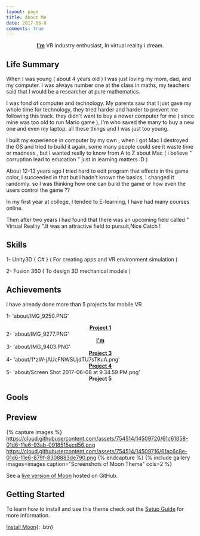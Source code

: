 ```yaml
---
layout: page
title: About Me
date: 2017-06-8
comments: true
---
```

    
<center><a href="http://www.khalidsoliman.me"><b>I'm</b></a> VR industry enthusiast, In virtual reality i dream.</center>

## Life Summary

When I was young ( about 4 years old ) I was just loving my mom, dad, and my computer. I was always number one at the class in maths, my teachers said that I would be a researcher at pure mathematics.

I was fond of computer and technology. My parents saw that I just gave my whole time for technology, they tried harder and harder to prevent me following this track. they didn't want to buy a newer computer for me ( since mine was too old to run Mario game ), I'm who saved the many to buy a new one and even my laptop, all these things and I was just too young. 

I built my experience in computer by my own , when I got Mac I destroyed the OS and tried to build it again, some many people could see it waste time or madness , but I wanted really to know from A to Z about Mac ( i believe " corruption lead to education " just in learning matters :D ) 

About 12-13 years ago I tried hard to edit program that effects in the game color, I succeeded in that but I hadn't known the basics, I changed it randomly. so I was thinking how one can build the game or how even the users control the game ?? 

In my first year at college, I tended to E-learning, I have had many courses online.

Then after two years i had found that there was an upcoming field called " Virtual Reality ".It was an attractive field to pursuit,Nice Catch ! 


## Skills 

1- Unity3D { C# } ( For creating apps and VR environment simulation )

2- Fusion 360 ( To design 3D mechanical models ) 

## Achievements 

I have already done more than 5 projects for mobile VR 

1- 'about/IMG_9250.PNG'
<center><a href="https://github.com/khalidsoliman/Udacity_VR_ND_P1"><b>Project 1</b></a></center>
2- 'about/IMG_9277.PNG'
<center><a href="https://github.com/khalidsoliman/Udacity_VR_ND_P2"><b>I'm</b></a></center>
3- 'about/IMG_9403.PNG'
<center><a href="https://github.com/khalidsoliman/Udacity_VR_ND_P3"><b>Project 3</b></a></center>
4- 'about/1*zW-jAUcFNWSUjdTU7sTKuA.png'
<center><a href="https://github.com/khalidsoliman/VR_ND_P4"><b>Project 4</b></a></center>
5- 'about/Screen Shot 2017-06-08 at 9.34.59 PM.png'
<center><b>Project 5</b></center>

## Gools



## Preview

{% capture images %}
    https://cloud.githubusercontent.com/assets/754514/14509720/61c61058-01d6-11e6-93ab-0918515ecd56.png
    https://cloud.githubusercontent.com/assets/754514/14509716/61ac6c8e-01d6-11e6-879f-8308883de790.png
{% endcapture %}
{% include gallery images=images caption="Screenshots of Moon Theme" cols=2 %}

See a [live version of Moon](http://taylantatli.github.io/Moon) hosted on GitHub.

## Getting Started

To learn how to install and use this theme check out the [Setup Guide](http://taylantatli.me/Moon/moon-theme/) for more information.
      
[Install Moon](https://github.com/TaylanTatli/Moon){: .btn}
